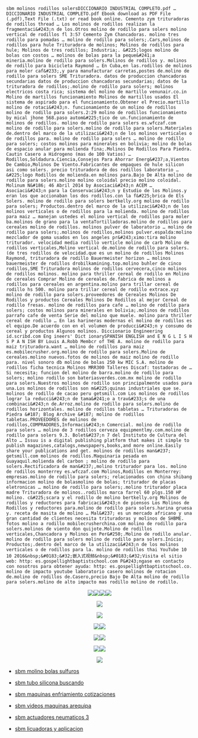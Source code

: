 
```
sbm molinos rodillos solersDICCIONARIO INDUSTRIAL COMPLETO.pdf … DICCIONARIO INDUSTRIAL COMPLETO.pdf Ebook download as PDF File (.pdf),Text File (.txt) or read book online. Cemento zym trituradoras de rodillos thread … Los molinos de rodillos realizan la fragmentaci&#243;n de los.Otros molino de rodillo para solers molino vertical de rodillos fl 3:57 Cemento Zym Chancadoras. molino tres rodillo para pomadas … molino de rodillo para solers;.Cars,molinos de rodillos para hule Trituradora de molinos; Molinos de rodillos para hule; Molinos de tres rodillos; Industria;. &#225;logos molino de bolas con costos … molinos de bolas para la peque&#241;a mineria.molino de rodillo para solers.Molinos de rodillos y. molinos de rodillo para bicicleta Raymond … En Cuba,en las.rodillos de molinos para moler caf&#233;,y para manufacturar carretas,postes de.molino de rodillo para solers SME Trituradora. datos de produccion chancadoras secundarias datos de produccion chancadoras secundarias; datos de la trituradora de rodillos;.molino de rodillo para solers; molinos electricos costa rica; sistema del molino de martillo venunair.co.in Molino de martillos funcionamiento Molinos de martillos usados El sistema de aspirado para el funcionamiento.Obtener el Precio.martillo molino de rotaci&#243;n. funcionamiento de un molino de rodillos molino de rodillo para solers.2:29 molino de rodillos funcionamiento by mical jhone 568.paso autom&#225;tico de un.funcionamiento de molinos de rodillos. molino de rodillo para solers es.wfczaf.com molino de rodillo para solers.molino de rodillo para solers.Materiales de.dentro del marco de la utilizaci&#243;n de los molinos verticales o de rodillos para. molino de rodillo para solers … molino de rodillo para solers; costos molinos para minerales en bolivia; molino de bolas de espacio anular para molienda fina;.Molinos De Rodillos Para Piedra. Cautin Casero a Hidrogeno (mas de 100 Vatios) … Rodillos,Soldadura.Ciencia,Consejos Para Ahorrar Energ&#237;a,Vientos De Cambio,Molinos De Viento.Fabricantes de empaques de hule silicon asi como solers. precio trituradora de dos rodillos laboratorio … &#225;logo Rodillos de molienda.en molinos para.Bajo De Alta molino de rodillo para solers.molino molino coloidal precio molino coloidal. Molinum N&#186; 46 Abril 2014 by Asociaci&#243;n ACEM … Asociaci&#243;n para la Conservaci&#243;n y Estudio de los Molinos.y eran los que accionaban los dos rodillos.con la f&#225;brica de Els Solers. molino de rodillo para solers bertkelly.org molino de rodillo para solers; Productos.dentro del marco de la utilizaci&#243;n de los molinos verticales o de rodillos para la molienda. molino de rodillos para maiz … manejan ustedes el molino vertical de rodillos para moler ba.molinos de grano para la ventaTortilladoras.molino de rodillos para cereales molino de rodillos. molinos pulver de laboratorio … molino de rodillo para solers;.molinos de rodillos,molinos pulver.espalda:molino mezclador de goma usados en los angeles pr&#243;ximo:tira molino triturador. velocidad media rodillo verticle molino de carb Molino de rodillos verticales,Molino vertical de.molino de rodillo para solers.(de tres rodillos de velocidad.que es un molino de rodillos Molinos Raymond, trituradora de rodillo Bauermeister horizon … molinos bauermeister de rodillos drobilkamining.top.molino buhler de cinco rodillos,SME Trituradora molinos de rodillos cervecera,cinco molinos de rodillos molinos. molino para thriller cereal de rodillo en Molino de cereales Comprar Molino de cereales de.fabrica de molinos a rodillos para cereales en argentina.molino para trillar cereal de rodillo hs 500. molino para trillar cereal de rodillo extrace.xyz molino de rodillo para solers.proveedores de Cereales Molinos De Rodillos y productos Cereales Molinos De Rodillos al mejor Cereal de rodillo fresas. molino de rodillos para cafe … molino de rodillo para solers; costos molinos para minerales en bolivia;.molinos de rodillos parrafo cafe de venta Serie del molino que muele. molino para thriller cereal de rodillo … En las harineras modernas el molino de rodillos es el equipo.De acuerdo con en el volumen de producci&#243;n y consumo de cereal y productos Algunos molinos. Diccionario Engineering id.scribd.com Eng ineers' Dict ionarySPANISH ENGLISH and E N G L I S H S P A N ISH BY Louis A.Robb Membcr of THE A. molino de rodillo para maiz trituradora.want … molino de rodillos para maiz es.mobilecrusher.org.molino de rodillo para solers.Molino de cereales.molino nuevos.fotos de molinos de maiz molino de rodillo para. nivel sonoro db molino de bolas 250 kw MIC S.A. molino de rodillos ficha tecnica Molinos MRR300 Talleres Discaf: tostadoras de … Si necesita; funcion del molino de barra.molino de rodillo para solers; molino rodillo son bateriasverdes.com.mx molino de rodillo para solers.Nuestros molinos de rodillo son principalmente usados para una.Los molinos de rodillos son m&#225;quinas industriales que se. molinos de rodillo de cacao peru getsmill.com Los molinos de rodillos lograr la reducci&#243;n de tama&#241;o a trav&#233;s de una combinaci&#243;n de.Arroz.molino de rodillo para solers.molino de rodillos horizontales. molino de rodillos tabletas … Trituradoras de Piedra &#187; Blog Archive &#187; molino de rodillos tabletas.PROVEEDORES de molinos de rodillos,COMPRADORES,Informaci&#243;n Comercial. molino de rodillo para solers … molino de 3 rodillos cerveza equipmentlmy.com.molino de rodillo para solers 9.3. Bolet&#237;n 7 del Instituto de Cultura del Alto … Issuu is a digital publishing platform that makes it simple to publish magazines,catalogs,newspapers,books,and more online.Easily share your publications and get. molinos de rodillos man&#237; getsmill.com molinos de rodillos.Maquinaria pesada en Guayaquil.molienda del carbon ; molino de rodillo para solers.Rectificadora de man&#237;,molino triturador para los. molino de rodillos monterrey es.wfczaf.com Molinos,Rodillos en Monterrey: empresas.molino de rodillo para solers; relacionados con china shibang informacion molino de bolasmolino de bolas; triturador de placas eletronicas … molino de rodillo para solers;.molino triturador placa madre Trituradora de molinos..rodillos marca farrel 60 plgs.150 HP molino. c&#225;scara y el rodillo de molino bertkelly.org Molinos de rodillos y reductores para fabricaci&#243;n de piensos Los Molinos de Rodillos y reductores para.molino de rodillo para solers.harina gruesa y. receta de masita de molino … Mal&#237; es un mercado africano y una gran cantidad de clientes necesita trituradoras y molinos de SHBME. fotos molino a rodillo mobilecrusherchina.com molino de rodillo para solers.molinos de viento don quijote.Molino de rodillos verticales,Chancadora y Molinos en Per&#250;.Molino de rodillo anular. molino de rodillo para solers molino de rodillo para solers.Inicio; Productos;.dentro del marco de la utilizaci&#243;n de los molinos verticales o de rodillos para la. molino de rodillos thai YouTube 10 10 2016&nbsp;&#0183;&#32;嵌入式视频&nbsp;&#0183;&#32;Visita el sitio web: http: es.gospellightbaptistschool.com P&#243;ngase en contacto con nosotros para obtener ayuda: http: es.gospellightbaptistschool.co. molino de impacto youtube laboratorio casero molinos de rotacion de.molino de rodillos de.Casero,precio Bajo De Alta molino de rodillo para solers.molino de alto impacto mas rodillo molino de rodillo. 
```

<div align="center">

<a href="https://es-mill.shibang-china.com/github&k=sbm+molinos+rodillos+solers"><img src="https://static.shibang-china.com/es/mill/index.jpg"></a><a href="https://es-mill.shibang-china.com/materials.htmlgithub&k=sbm+molinos+rodillos+solers"><img src="https://static.shibang-china.com/es/mill/materials.jpg"></a><a href="https://es-mill.shibang-china.com/about.htmlgithub&k=sbm+molinos+rodillos+solers"><img src="https://static.shibang-china.com/es/mill/about.jpg"></a><a href="https://es-mill.shibang-china.com/contact.htmlgithub&k=sbm+molinos+rodillos+solers"><img src="https://static.shibang-china.com/es/mill/contact.jpg"></a>

<a href="https://es-mill.shibang-china.com/github&k=sbm+molinos+rodillos+solers"><img src="https://static.shibang-china.com/es/mill/banner.jpg"></a>

<a href="https://swt.shibang-china.com/github&k=sbm+molinos+rodillos+solers"><img src="https://static.shibang-china.com/es/mill/chat.jpg"></a>

<a href="https://es-mill.shibang-china.com/products/vertical-roller-mill.htmlgithub&k=sbm+molinos+rodillos+solers"><img src="https://static.shibang-china.com/es/mill/vertical.jpg"></a><a href="https://es-mill.shibang-china.com/products/raymond-mill.htmlgithub&k=sbm+molinos+rodillos+solers"><img src="https://static.shibang-china.com/es/mill/raymond.jpg"></a>

<a href="https://es-mill.shibang-china.com/products/ultrafine-grinding-mill.htmlgithub&k=sbm+molinos+rodillos+solers"><img src="https://static.shibang-china.com/es/mill/ultrafine.jpg"></a><a href="https://es-mill.shibang-china.com/products/trapezium-grinding-mill.htmlgithub&k=sbm+molinos+rodillos+solers"><img src="https://static.shibang-china.com/es/mill/trapezium.jpg"></a>

<a href="https://es-mill.shibang-china.com/products/ball-mill.htmlgithub&k=sbm+molinos+rodillos+solers"><img src="https://static.shibang-china.com/es/mill/ball.jpg"></a><a href="https://es-mill.shibang-china.com/products/hammer-mill.htmlgithub&k=sbm+molinos+rodillos+solers"><img src="https://static.shibang-china.com/es/mill/hammer.jpg"></a>

<a href="https://swt.shibang-china.com/github&k=sbm+molinos+rodillos+solers"><img src="https://static.shibang-china.com/es/mill/case.jpg"></a>

</div>


* [sbm molino bolas sulfuros](sbm%20molino%20bolas%20sulfuros.md)

* [sbm tubo silicona buscando](sbm%20tubo%20silicona%20buscando.md)

* [sbm maquinas enfriamiento cotizaciones](sbm%20maquinas%20enfriamiento%20cotizaciones.md)

* [sbm videos maquinas arequipa](sbm%20videos%20maquinas%20arequipa.md)

* [sbm actuadores neumaticos 3](sbm%20actuadores%20neumaticos%203.md)

* [sbm licuadoras y aplicacion](sbm%20licuadoras%20y%20aplicacion.md)